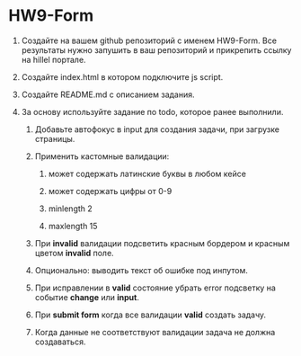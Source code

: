 # HW9-Form

1.  Создайте на вашем github репозиторий с именем HW9-Form. Все результаты нужно запушить в ваш репозиторий и прикрепить ссылку на hillel портале.

2.  Создайте index.html в котором подключите js script.

3.  Создайте README.md с описанием задания.

4.  За основу используйте задание по todo, которое ранее выполнили.

    1. Добавьте автофокус в input для создания задачи, при загрузке страницы.

    2. Применить кастомные валидации:

       1. может содержать латинские буквы в любом кейсе

       2. может содержать цифры от 0-9

       3. minlength 2

       4. maxlength 15

    3. При **invalid** валидации подсветить красным бордером и красным цветом **invalid** поле.

    4. Опционально: выводить текст об ошибке под инпутом.

    5. При исправлении в **valid** состояние убрать error подсветку на событие **change** или **input**.

    6. При **submit form** когда все валидации **valid** создать задачу.

    7. Когда данные не соответствуют валидации задача не должна создаваться.
